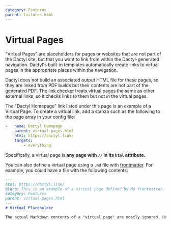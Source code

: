 ```yaml
---
category: Features
parent: features.html
---
```

# Virtual Pages

"Virtual Pages" are placeholders for pages or websites that are not part of the Dactyl site, but that you want to link from within the Dactyl-generated navigation. Dactyl's built-in templates automatically create links to virtual pages in the appropriate places within the navigation.

Dactyl does not build an associated output HTML file for these pages, so they are linked from PDF builds but their contents are not part of the generated PDF. The [link checker](link-checking.html) treats virtual pages the same as other external links, so it checks links _to_ them but not _in_ the virtual pages.

The "Dactyl Homepage" link listed under this page is an example of a Virtual Page. To create a virtual link, add a stanza such as the following to the page array in your config file:

```yaml
-   name: Dactyl Homepage
    parent: virtual-pages.html
    html: https://dactyl.link/
    targets:
        - everything
```

Specifically, a virtual page is **any page with `//` in its `html` attribute.**

You can also define a virtual page using a `.md` file with [frontmatter](frontmatter.html). For example, you could have a file with the following contents:

```md
---
html: https://dactyl.link/
blurb: This is an example of a virtual page defined by MD frontmatter.
category: Features
parent: virtual-pages.html
---
# Virtual Placeholder

The actual Markdown contents of a "virtual page" are mostly ignored. However, they can be used to provide metadata such as the title and blurb used in navigation on other pages.
```
